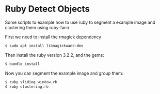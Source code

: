 # Ruby Detect Objects

Some scripts to example how to use ruby to segment a example image and clustering them using ruby-fann

First we need to install the rmagick dependency

```bash
$ sudo apt install libmagickwand-dev
```

Then install the ruby version 3.2.2, and the gems:

```bash
$ bundle install
```

Now you can segment the example image and group them:

```bash
$ ruby sliding_window.rb
$ ruby clustering.rb
```
